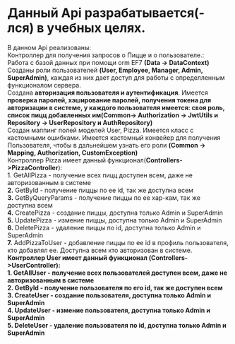 <h1>
    Данный Api разрабатывается(-лся) в учебных целях.
</h1>
    В данном Api реализованы:</br>
        Контроллер для получения запросов о Пицце и о пользователе.:</br>
        Работа с базой данных при помощи orm EF7 <b>(Data -> DataContext)</b></br>
        Созданы роли пользователей <b>(User, Employee, Manager, Admin, SuperAdmin)</b>,
    каждая из них дает доступ для работы с определленным функционалом сервера.</br>
        Создана <b>авторизация пользователя и аутентификация</b>. Имеется <b>проверка паролей,
    хэширование паролей, получения токена для авторизации в системе, у каждого пользователя имеется: своя роль, список пицц добавленных им(Common-> Authorization -> JwtUtils и Repository -> UserRepository и AuthRepository)</b></br>
        Создан маппинг полей моделей User, Pizza. Имеется класс с кастомными ошибками. Имеется
    кастомный конвейeр для получения Пользователя, чтобы в дальнейшем узнать его роли <b>(Common -> Mapping, Authorization, CustomException)</b></br>
    Контроллер Pizza имеет данный функционал(<b>Controllers->PizzaController</b>):</br>
        1. GetAllPizza - получение всех пицц доступен всем, даже не авторизованным в системе</br>
        <b>2.</b> GetById - получение пиццы по ее id, так же доступна всем</br>
        <b>3.</b> GetByQueryParams - получение пиццы по ее хар-кам, так же доступна всем</br>
        <b>4.</b> CreatePizza - создание пиццы, доступна только Admin и SuperAdmin</br>
        <b>5.</b> UpdatePizza - измение пиццы, доступна только Admin и SuperAdmin</br>
        <b>6.</b> DeletePizza - удаление пиццы по id, доступна только Admin и SuperAdmin</br>
        <b>7.</b> AddPizzaToUser - добавление пиццы по ее id в профиль пользователя, кто добавлял ее. Доступна всем кто авторизован в системе. </br>
    <b>Контроллер User имеет данный функционал (Controllers->UserController</Controllers->):</br>
       <b>1.</b> GetAllUser - получение всех пользователей доступен всем, даже не авторизованным в системе</br>
        <b>2.</b> GetById - получение пользователя по его id, так же доступен всем</br>
        <b>3.</b> CreateUser - создание пользователя, доступна только Admin и SuperAdmin</br>
        <b>4.</b> UpdateUser - измение пользователя, доступна только Admin и SuperAdmin</br>
        <b>5.</b> DeleteUser - удаление пользователя по id, доступна только Admin и SuperAdmin</br>
